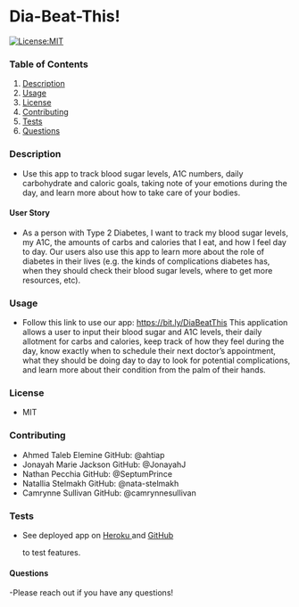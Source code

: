 # Dia-Beat-This!

[![License:MIT](https://img.shields.io/badge/License-MIT-yellow.svg)](https://opensource.org/licenses/MIT)

### Table of Contents

1. [Description](#description)
2. [Usage](#usage)
3. [License](#license)
4. [Contributing](#contribution)
5. [Tests](#testing)
6. [Questions](#questions)

### Description

- Use this app to track blood sugar levels, A1C numbers, daily carbohydrate and caloric goals, taking note of your emotions during the day, and learn more about how to take care of your bodies.

#### User Story

- As a person with Type 2 Diabetes, I want to track my blood sugar levels, my A1C, the amounts of carbs and calories that I eat, and how I feel day to day. 
Our users also use this app to learn more about the role of diabetes in their lives (e.g. the kinds of complications diabetes has, when they should check their blood sugar levels, where to get more resources, etc).


### Usage

- Follow this link to use our app: https://bit.ly/DiaBeatThis This application allows a user to input their blood sugar and A1C levels, their daily allotment for carbs and calories, keep track of how they feel during the day, know exactly when to schedule their next doctor’s appointment, what they should be doing day to day to look for potential complications, and learn more about their condition from the palm of their hands.


### License

- MIT

### Contributing

- Ahmed Taleb Elemine
  GitHub: @ahtiap
- Jonayah Marie Jackson
  GitHub: @JonayahJ
- Nathan Pecchia
  GitHub: @SeptumPrince
- Natallia Stelmakh
  GitHub: @nata-stelmakh
- Camrynne Sullivan
  GitHub: @camrynnesullivan

### Tests

- See deployed app on
  [Heroku ](https://dia-beat-this-final-project.herokuapp.com/)
  and
  [GitHub ](https://github.com/camrynnesullivan/dia-beat-this)

  to test features.
#### Questions
-Please reach out if you have any questions!

